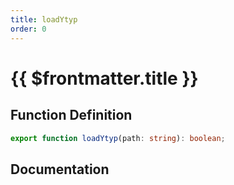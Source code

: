 ```yaml
---
title: loadYtyp
order: 0
---
```


# {{ $frontmatter.title }}

## Function Definition

```ts
export function loadYtyp(path: string): boolean;
```

## Documentation

<!--@include: ./parts/loadYtyp.md-->
